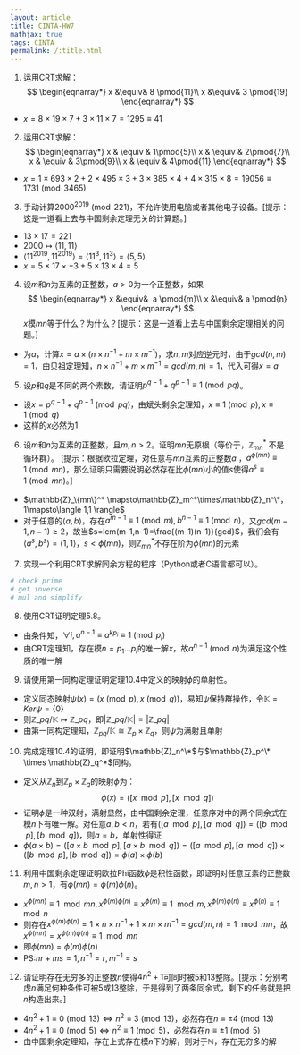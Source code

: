 ```yaml
---
layout: article
title: CINTA-HW7
mathjax: true
tags: CINTA
permalink: /:title.html
---
```

1. 运用CRT求解： 
$$
\begin{eqnarray*}  
x &\equiv& 8 \pmod{11}\\  
x &\equiv& 3 \pmod{19}  
\end{eqnarray*}  $$
- $x=8 \times 19 \times 7 + 3 \times 11 \times 7 = 1295\equiv 41$
2. 运用CRT求解： 
 $$
\begin{eqnarray*}  
x & \equiv & 1\pmod{5}\\  
x & \equiv & 2\pmod{7}\\  
x & \equiv & 3\pmod{9}\\  
x & \equiv & 4\pmod{11}  
\end{eqnarray*} $$
  - $x = 1 \times 693 \times 2 + 2 \times 495 \times 3 + 3 \times 385 \times 4 + 4 \times 315 \times 8 = 19056 \equiv 1731 \pmod {3465}$
  
3. 手动计算$2000^{2019} \pmod{221}$，不允许使用电脑或者其他电子设备。\[提示：这是一道看上去与中国剩余定理无关的计算题。\]  
- $13 \times 17 = 221$
- $2000\mapsto\langle 11,11 \rangle$
- $\langle 11^{2019}, 11^{2019}\rangle=\langle 11^3,  11^3\rangle=\langle 5,5\rangle$
- $x = 5 \times 17 \times -3 + 5 \times 13 \times 4= 5$
  
4. 设$m$和$n$为互素的正整数，$a>0$为一个正整数，如果  $$
\begin{eqnarray*}  
x &\equiv&  a \pmod{m}\\  
x &\equiv& a \pmod{n}  
\end{eqnarray*}  $$$x$模$mn$等于什么？为什么？\[提示：这是一道看上去与中国剩余定理相关的问题。\]  
- 为$a$，计算$x=a\times(n\times n^{-1}+m\times m^{-1})$，求$n,m$对应逆元时，由于$gcd(n,m)=1$，由贝祖定理知，$n\times n^{-1}+m\times m^{-1}=gcd(m,n)=1$，代入可得$x=a$

5. 设$p$和$q$是不同的两个素数，请证明$p^{q-1} + q^{p-1} \equiv 1 \pmod{pq}$。  
- 设$x = p^{q-1} + q^{p-1}\pmod{pq}$，由斌头剩余定理知，$x\equiv 1\pmod p, x\equiv 1 \pmod q$
- 这样的$x$必然为1
6. 设$m$和$n$为互素的正整数，且$m, n > 2$。证明$mn$无原根（等价于，$\mathbb{Z}_{mn}^*$ 不是循环群）。  \[提示：根据欧拉定理，对任意与$mn$互素的正整数$a$ ，$a^{\phi(mn) }\equiv 1 \pmod{mn}$，那么证明只需要说明必然存在比$\phi(mn)$小的值$s$使得$a^s \equiv 1 \pmod{mn}$。\]  
- $\mathbb{Z}_\{mn\}^* \mapsto\mathbb{Z}_m^*\times\mathbb{Z}_n^\*，1\mapsto\langle 1,1 \rangle$
- 对于任意的$\langle a,b \rangle$，存在$a^{m-1}\equiv 1 \pmod m, b^{n-1}\equiv 1 \pmod n$，又$gcd(m-1,n-1)\geq 2$，故当$s=lcm(m-1,n-1)=\frac{(m-1)(n-1)}{gcd}$，我们会有$\langle a^s,b^s \rangle=\langle 1,1 \rangle$，$s<\phi(mn)$，则$\mathbb{Z}_{mn}^*$不存在阶为$\phi(mn)$的元素
7. 实现一个利用CRT求解同余方程的程序（Python或者C语言都可以）。 
```python
# check prime
# get inverse
# mul and simplify
```
8. 使用CRT证明定理5.8。  
- 由条件知，$\forall i,a^{n-1}\equiv a^{kp_i}\equiv 1\pmod p_i$
- 由CRT定理知，存在模$n=p_1...p_i$的唯一解$x$，故$a^{n-1}\pmod n$为满足这个性质的唯一解
9. 请使用第一同构定理证明定理10.4中定义的映射$\phi$的单射性。  
- 定义同态映射$\psi(x) = (x\pmod p, x \pmod q)$，易知$\psi$保持群操作，令$\mathbb{K}=Ker \psi=\lbrace 0 \rbrace$
- 则$\mathbb{Z}\_{pq}/\mathbb{K}\mapsto\mathbb{Z}\_{pq}$，即$\vert\mathbb{Z}\_{pq}/\mathbb{K} \vert = \vert \mathbb{Z}\_{pq} \vert$
- 由第一同构定理知，$\mathbb{Z}_{pq}/\mathbb{K} \cong \mathbb{Z}_p \times \mathbb{Z}_q$，则$\psi$为满射且单射
10. 完成定理10.4的证明，即证明$\mathbb{Z}_n^\*$与$\mathbb{Z}_p^\* \times \mathbb{Z}_q^*$同构。  
- 定义从$\mathbb{Z}_n$到$\mathbb{Z}_p\times\mathbb{Z}_q$的映射$\phi$为：$$\phi(x)=([x \mod p],[x \mod q])$$
- 证明$\phi$是一种双射，满射显然，由中国剩余定理，任意序对中的两个同余式在模$n$下有唯一解。对任意$a,b<n$，若有$([a \mod p],[a \mod q]) = ([b \mod p],[b \mod q])$，则$a=b$，单射性得证
- $\phi(a\times b ) = ([a \times b \mod p],[a \times b \mod q]) = ([a \mod p],[a \mod q])\times ([b \mod p],[b \mod q])=\phi(a)\times\phi(b)$

11. 利用中国剩余定理证明欧拉Phi函数$\phi$是积性函数，即证明对任意互素的正整数$m,n > 1$，有$\phi(mn) = \phi(m) \phi(n)$。  
- $x^{\phi(mn)}\equiv 1\mod mn,x^{\phi(m)\phi(n)}\equiv x^{\phi(m)}\equiv 1\mod m,x^{\phi(m)\phi(n)}\equiv x^{\phi(n)}\equiv 1\mod n$
- 则存在$x^{\phi(m)\phi(n)}=1\times n\times n^{-1} + 1 \times m \times m^{-1} = gcd(m,n)=1\mod mn$，故$x^{\phi(mn)}=x^{\phi(m)\phi(n)}\equiv 1\mod mn$
- 即$\phi(mn)=\phi(m)\phi(n)$
- PS:$nr + ms = 1,n^{-1}=r,m^{-1}=s$

12. 请证明存在无穷多的正整数$n$使得$4n^2 + 1$可同时被$5$和$13$整除。\[提示：分别考虑$n$满足何种条件可被$5$或$13$整除，于是得到了两条同余式，剩下的任务就是把$n$构造出来。\]   
-  $4n^2+1\equiv 0 \pmod {13} \Leftrightarrow n^2 \equiv 3 \pmod {13}$，必然存在$n\equiv \pm 4\pmod {13}$
-  $4n^2+1\equiv 0 \pmod {5} \Leftrightarrow n^2 \equiv 1 \pmod {5}$，必然存在$n\equiv \pm 1\pmod {5}$
- 由中国剩余定理知，存在上式存在模$n$下的解，则对于$\mathbb{N}$，存在无穷多的解